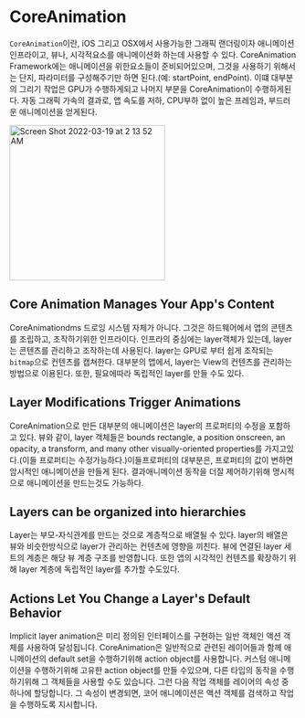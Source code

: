 # CoreAnimation

`CoreAnimation`이란, iOS 그리고 OSX에서 사용가능한 그래픽 랜더링이자 애니메이션 인프라이고, 뷰나, 시각적요소를 애니메이션화 하는데 사용할 수 있다. CoreAnimation Framework에는 애니메이션을 위한요소들이 준비되어있으며, 그것을 사용하기 위해서는 단지, 파라미터를 구성해주기만 하면 된다.(예: startPoint, endPoint). 이떄 대부분의 그리기 작업은 GPU가 수행하게되고 나머지 부분을 CoreAnimation이 수행하게된다. 자동 그래픽 가속의 결과로, 앱 속도를 저하, CPU부하 없이 높은 프레임과, 부드러운 애니메이션을 얻게된다.

<img width="272" alt="Screen Shot 2022-03-19 at 2 13 52 AM" src="https://user-images.githubusercontent.com/79059747/159051076-5ecd5a51-eeae-4e5e-9cfa-eae4ae2f7dec.png">

## Core Animation Manages Your App's Content
CoreAnimationdms 드로잉 시스템 자체가 아니다. 그것은 하드웨어에서 앱의 콘텐츠를 조립하고, 조작하기위한 인프라이다. 인프라의 중심에는 layer객체가 있는데, layer는 콘텐츠를 관리하고 조작하는데 사용된다.
layer는 GPU로 부터 쉽게 조작되는 `bitmap`으로 컨텐츠를 캡쳐한다. 대부분의 앱에서, layer는 View의 컨텐츠를 관리하는 방법으로 이용된다. 또한, 필요에따라 독립적인 layer를 만들 수도 있다.
## Layer Modifications Trigger Animations
CoreAnimation으로 만든 대부분의 애니메이션은 layer의 프로퍼티의 수정을 포함하고 있다. 뷰와 같이, layer 객체들은  bounds rectangle, a position onscreen, an opacity, a transform, and many other visually-oriented properties를 가지고있다.(이들 프로퍼티는 수정가능하다.)이들프로퍼티의 대부분은, 프로퍼티의 값이 변하면 암시적인 애니메이션을 만들게 된다. 
결과애니메이션 동작을 더잘 제어하기위해 명시적으로 애니메이션을 만드는것도 가능하다.
## Layers can be organized into hierarchies
Layer는 부모-자식관계를 만드는 것으로 계층적으로 배열될 수 있다. layer의 배열은 뷰와 비슷한방식으로 layer가 관리하는 컨텐츠에 영향을 끼친다. 뷰에 연결된 layer 세트의 계층은 해당 뷰 계층 구조를 반영합니다. 또한 앱의 시각적인 컨텐츠를 확장하기 위해 layer 계층에 독립적인 layer를 추가할 수도있다.
## Actions Let You Change a Layer's Default Behavior
Implicit layer animation은 미리 정의된 인터페이스를 구현하는 일반 객체인 액션 객체를 사용하여 달성됩니다. CoreAnimation은 일반적으로 관련된 레이어들과 함께 애니메이션의 default set을 수행하기위해 action object를 사용합니다. 커스텀 애니메이션을 수행하기위해 고유한 action object를 만들 수있으며, 다른 타입의 동작을 수행하기위해 그 객체들을 사용할 수도 있습니다. 그런 다음 작업 객체를 레이어의 속성 중 하나에 할당합니다. 그 속성이 변경되면, 코어 애니메이션은 액션 객체를 검색하고 작업을 수행하도록 지시합니다. 
